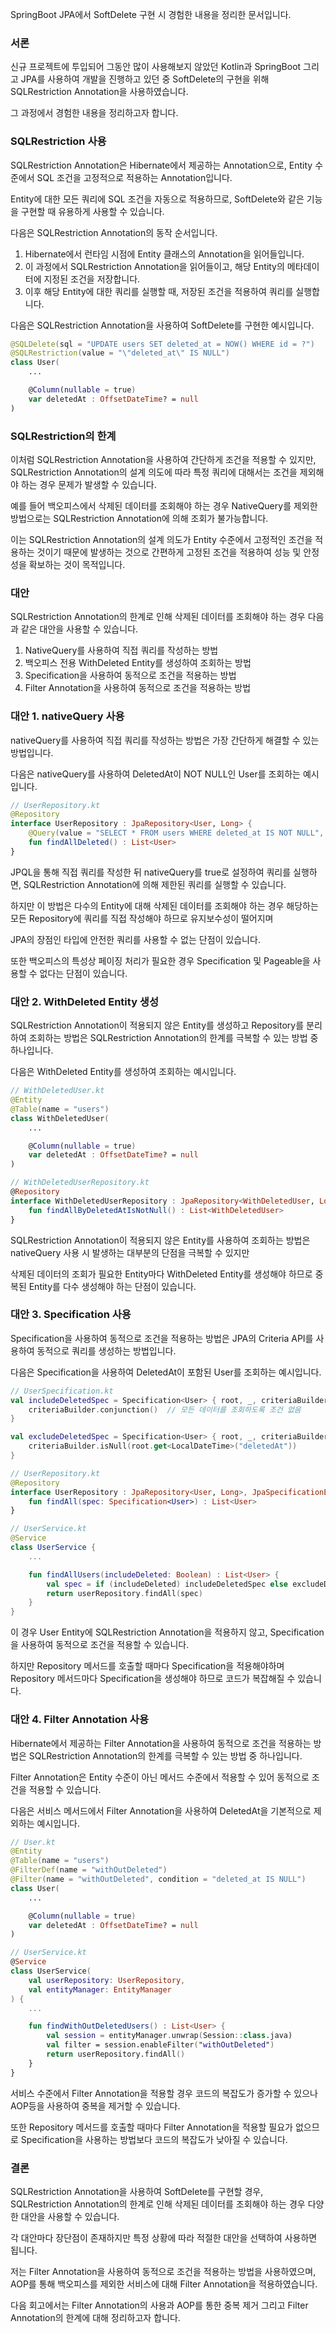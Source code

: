 SpringBoot JPA에서 SoftDelete 구현 시 경험한 내용을 정리한 문서입니다.

### 서론

신규 프로젝트에 투입되어 그동안 많이 사용해보지 않았던 Kotlin과 SpringBoot 그리고 JPA를 사용하여 개발을 진행하고 있던 중 SoftDelete의 구현을 위해 SQLRestriction Annotation을 사용하였습니다.

그 과정에서 경험한 내용을 정리하고자 합니다.

### SQLRestriction 사용

SQLRestriction Annotation은 Hibernate에서 제공하는 Annotation으로, Entity 수준에서 SQL 조건을 고정적으로 적용하는 Annotation입니다.

Entity에 대한 모든 쿼리에 SQL 조건을 자동으로 적용하므로, SoftDelete와 같은 기능을 구현할 때 유용하게 사용할 수 있습니다.

다음은 SQLRestriction Annotation의 동작 순서입니다.

1. Hibernate에서 런타임 시점에 Entity 클래스의 Annotation을 읽어들입니다.
2. 이 과정에서 SQLRestriction Annotation을 읽어들이고, 해당 Entity의 메타데이터에 지정된 조건을 저장합니다.
3. 이후 해당 Entity에 대한 쿼리를 실행할 때, 저장된 조건을 적용하여 쿼리를 실행합니다.

다음은 SQLRestriction Annotation을 사용하여 SoftDelete를 구현한 예시입니다.

```kotlin
@SQLDelete(sql = "UPDATE users SET deleted_at = NOW() WHERE id = ?")
@SQLRestriction(value = "\"deleted_at\" IS NULL")
class User(
    ...

    @Column(nullable = true)
    var deletedAt : OffsetDateTime? = null
)
```

### SQLRestriction의 한계

이처럼 SQLRestriction Annotation을 사용하여 간단하게 조건을 적용할 수 있지만, SQLRestriction Annotation의 설계 의도에 따라 특정 쿼리에 대해서는 조건을 제외해야 하는 경우 문제가 발생할 수 있습니다.

예를 들어 백오피스에서 삭제된 데이터를 조회해야 하는 경우 NativeQuery를 제외한 방법으로는 SQLRestriction Annotation에 의해 조회가 불가능합니다.

이는 SQLRestriction Annotation의 설계 의도가 Entity 수준에서 고정적인 조건을 적용하는 것이기 때문에 발생하는 것으로 간편하게 고정된 조건을 적용하여 성능 및 안정성을 확보하는 것이 목적입니다.

### 대안

SQLRestriction Annotation의 한계로 인해 삭제된 데이터를 조회해야 하는 경우 다음과 같은 대안을 사용할 수 있습니다.

1. NativeQuery를 사용하여 직접 쿼리를 작성하는 방법
2. 백오피스 전용 WithDeleted Entity를 생성하여 조회하는 방법
3. Specification을 사용하여 동적으로 조건을 적용하는 방법
4. Filter Annotation을 사용하여 동적으로 조건을 적용하는 방법

### 대안 1. nativeQuery 사용

nativeQuery를 사용하여 직접 쿼리를 작성하는 방법은 가장 간단하게 해결할 수 있는 방법입니다.

다음은 nativeQuery를 사용하여 DeletedAt이 NOT NULL인 User를 조회하는 예시입니다.

```kotlin
// UserRepository.kt
@Repository
interface UserRepository : JpaRepository<User, Long> {
    @Query(value = "SELECT * FROM users WHERE deleted_at IS NOT NULL", nativeQuery = true)
    fun findAllDeleted() : List<User>
}
```

JPQL을 통해 직접 쿼리를 작성한 뒤 nativeQuery를 true로 설정하여 쿼리를 실행하면, SQLRestriction Annotation에 의해 제한된 쿼리를 실행할 수 있습니다.

하지만 이 방법은 다수의 Entity에 대해 삭제된 데이터를 조회해야 하는 경우 해당하는 모든 Repository에 쿼리를 직접 작성해야 하므로 유지보수성이 떨어지며

JPA의 장점인 타입에 안전한 쿼리를 사용할 수 없는 단점이 있습니다.

또한 백오피스의 특성상 페이징 처리가 필요한 경우 Specification 및 Pageable을 사용할 수 없다는 단점이 있습니다.

### 대안 2. WithDeleted Entity 생성

SQLRestriction Annotation이 적용되지 않은 Entity를 생성하고 Repository를 분리하여 조회하는 방법은 SQLRestriction Annotation의 한계를 극복할 수 있는 방법 중 하나입니다.

다음은 WithDeleted Entity를 생성하여 조회하는 예시입니다.

```kotlin
// WithDeletedUser.kt
@Entity
@Table(name = "users")
class WithDeletedUser(
    ...

    @Column(nullable = true)
    var deletedAt : OffsetDateTime? = null
)

// WithDeletedUserRepository.kt
@Repository
interface WithDeletedUserRepository : JpaRepository<WithDeletedUser, Long> {
    fun findAllByDeletedAtIsNotNull() : List<WithDeletedUser>
}
```

SQLRestriction Annotation이 적용되지 않은 Entity를 사용하여 조회하는 방법은 nativeQuery 사용 시 발생하는 대부분의 단점을 극복할 수 있지만

삭제된 데이터의 조회가 필요한 Entity마다 WithDeleted Entity를 생성해야 하므로 중복된 Entity를 다수 생성해야 하는 단점이 있습니다.

### 대안 3. Specification 사용

Specification을 사용하여 동적으로 조건을 적용하는 방법은 JPA의 Criteria API를 사용하여 동적으로 쿼리를 생성하는 방법입니다.

다음은 Specification을 사용하여 DeletedAt이 포함된 User를 조회하는 예시입니다.

```kotlin
// UserSpecification.kt
val includeDeletedSpec = Specification<User> { root, _, criteriaBuilder ->
    criteriaBuilder.conjunction()  // 모든 데이터를 조회하도록 조건 없음
}

val excludeDeletedSpec = Specification<User> { root, _, criteriaBuilder ->
    criteriaBuilder.isNull(root.get<LocalDateTime>("deletedAt"))
}

// UserRepository.kt
@Repository
interface UserRepository : JpaRepository<User, Long>, JpaSpecificationExecutor<User> {
    fun findAll(spec: Specification<User>) : List<User>
}

// UserService.kt
@Service
class UserService {
    ...

    fun findAllUsers(includeDeleted: Boolean) : List<User> {
        val spec = if (includeDeleted) includeDeletedSpec else excludeDeletedSpec
        return userRepository.findAll(spec)
    }
}
```

이 경우 User Entity에 SQLRestriction Annotation을 적용하지 않고, Specification을 사용하여 동적으로 조건을 적용할 수 있습니다.

하지만 Repository 메서드를 호출할 때마다 Specification을 적용해야하며 Repository 메서드마다 Specification을 생성해야 하므로 코드가 복잡해질 수 있습니다.

### 대안 4. Filter Annotation 사용

Hibernate에서 제공하는 Filter Annotation을 사용하여 동적으로 조건을 적용하는 방법은 SQLRestriction Annotation의 한계를 극복할 수 있는 방법 중 하나입니다.

Filter Annotation은 Entity 수준이 아닌 메서드 수준에서 적용할 수 있어 동적으로 조건을 적용할 수 있습니다.

다음은 서비스 메서드에서 Filter Annotation을 사용하여 DeletedAt을 기본적으로 제외하는 예시입니다.

```kotlin
// User.kt
@Entity
@Table(name = "users")
@FilterDef(name = "withOutDeleted")
@Filter(name = "withOutDeleted", condition = "deleted_at IS NULL")
class User(
    ...

    @Column(nullable = true)
    var deletedAt : OffsetDateTime? = null
)

// UserService.kt
@Service
class UserService(
    val userRepository: UserRepository,
    val entityManager: EntityManager
) {
    ...

    fun findWithOutDeletedUsers() : List<User> {
        val session = entityManager.unwrap(Session::class.java)
        val filter = session.enableFilter("withOutDeleted")
        return userRepository.findAll()
    }
}
```

서비스 수준에서 Filter Annotation을 적용할 경우 코드의 복잡도가 증가할 수 있으나 AOP등을 사용하여 중복을 제거할 수 있습니다.

또한 Repository 메서드를 호출할 때마다 Filter Annotation을 적용할 필요가 없으므로 Specification을 사용하는 방법보다 코드의 복잡도가 낮아질 수 있습니다.

### 결론

SQLRestriction Annotation을 사용하여 SoftDelete를 구현할 경우, SQLRestriction Annotation의 한계로 인해 삭제된 데이터를 조회해야 하는 경우 다양한 대안을 사용할 수 있습니다.

각 대안마다 장단점이 존재하지만 특정 상황에 따라 적절한 대안을 선택하여 사용하면 됩니다.

저는 Filter Annotation을 사용하여 동적으로 조건을 적용하는 방법을 사용하였으며, AOP를 통해 백오피스를 제외한 서비스에 대해 Filter Annotation을 적용하였습니다.

다음 회고에서는 Filter Annotation의 사용과 AOP를 통한 중복 제거 그리고 Filter Annotation의 한계에 대해 정리하고자 합니다.